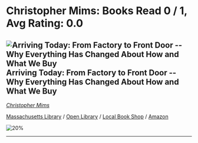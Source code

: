 # Christopher Mims:  Books Read 0 / 1, Avg Rating: 0.0 

## ![Arriving Today: From Factory to Front Door -- Why Everything Has Changed About How and What We Buy](https://covers.openlibrary.org/b/isbn/9780062987952-M.jpg) Arriving Today: From Factory to Front Door -- Why Everything Has Changed About How and What We Buy
*[Christopher Mims](../authors/ChristopherMims)*

[Massachusetts Library](https://library.minlib.net/search/i=9780062987952) / [Open Library](https://openlibrary.org/isbn/9780062987952) / [Local Book Shop](https://bookshop.org/book/9780062987952) / [Amazon](https://amazon.com/dp/006298795X)

![20%](https://geps.dev/progress/20) 



---
